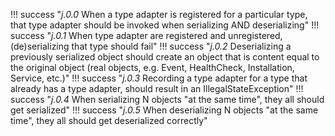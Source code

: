 !!! success "_j.0.0_ When a type adapter is registered for a particular type, that type adapter should be invoked when serializing AND deserializing"
!!! success "_j.0.1_ When type adapter are registered and unregistered, (de)serializing that type should fail"
!!! success "_j.0.2_ Deserializing a previously serialized object should create an object that is content equal to the original object (real objects, e.g. Event, HealthCheck, Installation, Service, etc.)"
!!! success "_j.0.3_ Recording a type adapter for a type that already has a type adapter, should result in an IllegalStateException"
!!! success "_j.0.4_ When serializing N objects "at the same time", they all should get serialized"
!!! success "_j.0.5_ When deserializing N objects "at the same time", they all should get deserialized correctly"
